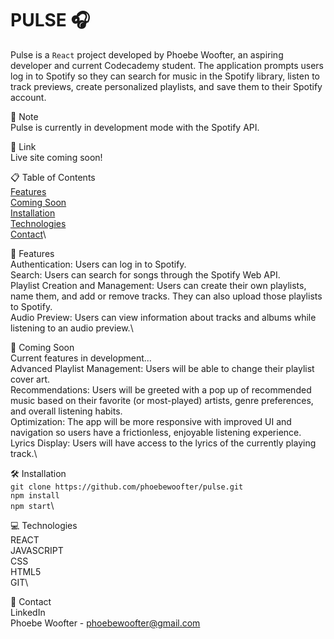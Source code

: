 # PULSE 🎧



Pulse is a `React` project developed by Phoebe Woofter, an aspiring developer and current Codecademy student. The application prompts users log in to Spotify so they can search for music in the Spotify library, listen to track previews, create personalized playlists, and save them to their Spotify account.



📝  Note\
Pulse is currently in development mode with the Spotify API. 



🔗  Link\
Live site coming soon!



📋  Table of Contents\
[Features](#features)\
[Coming Soon](#coming-soon)\
[Installation](#installation)\
[Technologies](#technologies)\
[Contact](#contact)\



💭  Features\
Authentication: Users can log in to Spotify.\
Search: Users can search for songs through the Spotify Web API.\
Playlist Creation and Management: Users can create their own playlists, name them, and add or remove tracks. They can also upload those playlists to Spotify.\
Audio Preview: Users can view information about tracks and albums while listening to an audio preview.\



🎥  Coming Soon\
Current features in development...\
Advanced Playlist Management: Users will be able to change their playlist cover art.\
Recommendations: Users will be greeted with a pop up of recommended music based on their favorite (or most-played) artists, genre preferences, and overall listening habits.\
Optimization: The app will be more responsive with improved UI and navigation so users have a frictionless, enjoyable listening experience.\
Lyrics Display: Users will have access to the lyrics of the currently playing track.\



🛠️  Installation\
```git clone https://github.com/phoebewoofter/pulse.git```\
```npm install```\
```npm start```\



💻  Technologies\
REACT\
JAVASCRIPT\
CSS\
HTML5\
GIT\



👤  Contact\
LinkedIn\
Phoebe Woofter - phoebewoofter@gmail.com



